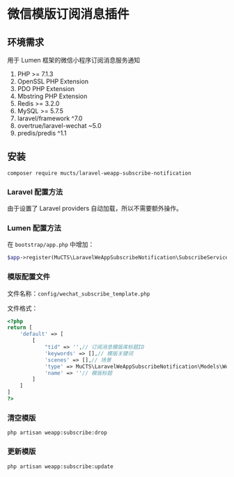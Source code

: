 # 微信模版订阅消息插件

## 环境需求

用于 Lumen 框架的微信小程序订阅消息服务通知

1. PHP >= 7.1.3
2. OpenSSL PHP Extension
3. PDO PHP Extension
4. Mbstring PHP Extension
5. Redis >= 3.2.0
6. MySQL >= 5.7.5
7. laravel/framework  ^7.0
9. overtrue/laravel-wechat  ~5.0
11. predis/predis ^1.1

## 安装

```shell
composer require mucts/laravel-weapp-subscribe-notification
```

### Laravel 配置方法

由于设置了 Laravel providers 自动加载，所以不需要额外操作。

### Lumen 配置方法

在 `bootstrap/app.php` 中增加：
```php
$app->register(MuCTS\LaravelWeAppSubscribeNotification\SubscribeServiceProvider::class);
```

### 模版配置文件

文件名称：`config/wechat_subscribe_template.php`

文件格式：
```php
<?php
return [
    'default' => [
        [
            "tid" => '',// 订阅消息模版库标题ID
            'keywords' => [],// 模版关键词
            'scenes' => [],// 场景
            'type' => MuCTS\LaravelWeAppSubscribeNotification\Models\WeAppSubscribeNotification::TYPES[2],// 消息类型
            'name' => ''// 模版标题
        ]
    ]
]
?>
```

### 清空模版

```shell
php artisan weapp:subscribe:drop
```

### 更新模版

```shell
php artisan weapp:subscribe:update
```
